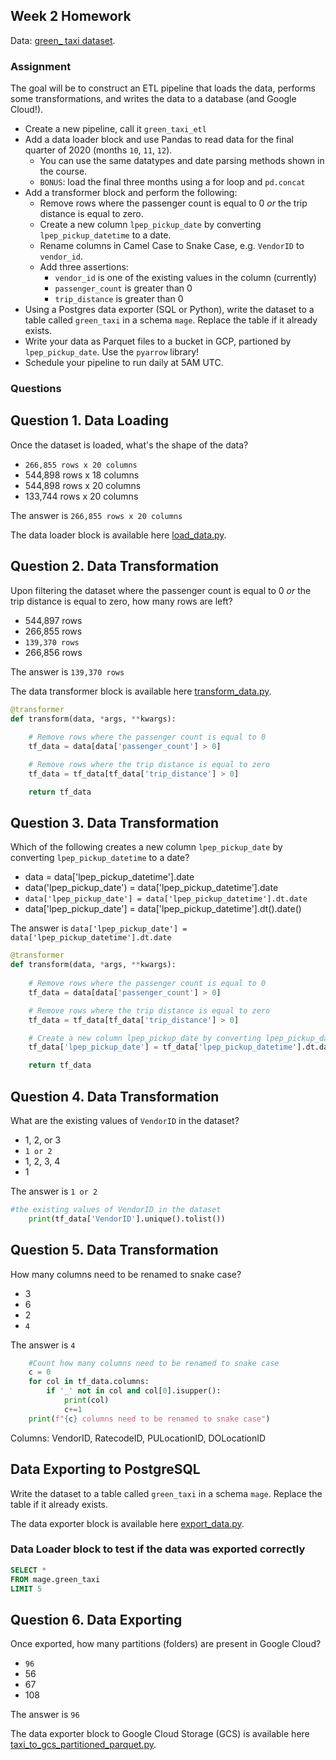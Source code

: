 ## Week 2 Homework

Data: [green_ taxi dataset](https://github.com/DataTalksClub/nyc-tlc-data/releases/download/green).

### Assignment

The goal will be to construct an ETL pipeline that loads the data, performs some transformations, and writes the data to a database (and Google Cloud!).

- Create a new pipeline, call it `green_taxi_etl`
- Add a data loader block and use Pandas to read data for the final quarter of 2020 (months `10`, `11`, `12`).
  - You can use the same datatypes and date parsing methods shown in the course.
  - `BONUS`: load the final three months using a for loop and `pd.concat`
- Add a transformer block and perform the following:
  - Remove rows where the passenger count is equal to 0 _or_ the trip distance is equal to zero.
  - Create a new column `lpep_pickup_date` by converting `lpep_pickup_datetime` to a date.
  - Rename columns in Camel Case to Snake Case, e.g. `VendorID` to `vendor_id`.
  - Add three assertions:
    - `vendor_id` is one of the existing values in the column (currently)
    - `passenger_count` is greater than 0
    - `trip_distance` is greater than 0
- Using a Postgres data exporter (SQL or Python), write the dataset to a table called `green_taxi` in a schema `mage`. Replace the table if it already exists.
- Write your data as Parquet files to a bucket in GCP, partioned by `lpep_pickup_date`. Use the `pyarrow` library!
- Schedule your pipeline to run daily at 5AM UTC.

### Questions

## Question 1. Data Loading

Once the dataset is loaded, what's the shape of the data?

* `266,855 rows x 20 columns`
* 544,898 rows x 18 columns
* 544,898 rows x 20 columns
* 133,744 rows x 20 columns

The answer is `266,855 rows x 20 columns`


The data loader block is available here [load_data.py](https://github.com/AfnanAbouElwafa/Data-Engineering-Zoomcamp/blob/main/2-workflow-orchestration/load_data.py).


## Question 2. Data Transformation

Upon filtering the dataset where the passenger count is equal to 0 _or_ the trip distance is equal to zero, how many rows are left?

* 544,897 rows
* 266,855 rows
* `139,370 rows`
* 266,856 rows

The answer is `139,370 rows`

The data transformer block is available here [transform_data.py](https://github.com/AfnanAbouElwafa/Data-Engineering-Zoomcamp/blob/main/2-workflow-orchestration/transform_data.py).

```python
@transformer
def transform(data, *args, **kwargs):
    
    # Remove rows where the passenger count is equal to 0
    tf_data = data[data['passenger_count'] > 0]

    # Remove rows where the trip distance is equal to zero
    tf_data = tf_data[tf_data['trip_distance'] > 0]

    return tf_data
```

## Question 3. Data Transformation

Which of the following creates a new column `lpep_pickup_date` by converting `lpep_pickup_datetime` to a date?

* data = data['lpep_pickup_datetime'].date
* data('lpep_pickup_date') = data['lpep_pickup_datetime'].date
* `data['lpep_pickup_date'] = data['lpep_pickup_datetime'].dt.date`
* data['lpep_pickup_date'] = data['lpep_pickup_datetime'].dt().date()

The answer is `data['lpep_pickup_date'] = data['lpep_pickup_datetime'].dt.date`

```python
@transformer
def transform(data, *args, **kwargs):
    
    # Remove rows where the passenger count is equal to 0
    tf_data = data[data['passenger_count'] > 0]

    # Remove rows where the trip distance is equal to zero
    tf_data = tf_data[tf_data['trip_distance'] > 0]

    # Create a new column lpep_pickup_date by converting lpep_pickup_datetime to a date.
    tf_data['lpep_pickup_date'] = tf_data['lpep_pickup_datetime'].dt.date

    return tf_data
```

## Question 4. Data Transformation

What are the existing values of `VendorID` in the dataset?

* 1, 2, or 3
* `1 or 2`
* 1, 2, 3, 4
* 1

The answer is `1 or 2`

```python
#the existing values of VendorID in the dataset
    print(tf_data['VendorID'].unique().tolist())
```

## Question 5. Data Transformation

How many columns need to be renamed to snake case?

* 3
* 6
* 2
* `4`

The answer is `4`

```python
    #Count how many columns need to be renamed to snake case
    c = 0
    for col in tf_data.columns:
        if '_' not in col and col[0].isupper():
            print(col)
            c+=1
    print(f"{c} columns need to be renamed to snake case")
```

Columns: VendorID, RatecodeID, PULocationID, DOLocationID

## Data Exporting to PostgreSQL

Write the dataset to a table called `green_taxi` in a schema `mage`. Replace the table if it already exists.

The data exporter block is available here [export_data.py](https://github.com/AfnanAbouElwafa/Data-Engineering-Zoomcamp/blob/main/2-workflow-orchestration/export_data.py).

### Data Loader block to test if the data was exported correctly 

```sql
SELECT *
FROM mage.green_taxi
LIMIT 5
```

## Question 6. Data Exporting

Once exported, how many partitions (folders) are present in Google Cloud?

* `96`
* 56
* 67
* 108

The answer is `96`

The data exporter block to Google Cloud Storage (GCS) is available here [taxi_to_gcs_partitioned_parquet.py](https://github.com/AfnanAbouElwafa/Data-Engineering-Zoomcamp/blob/main/2-workflow-orchestration/taxi_to_gcs_partitioned_parquet.py).
